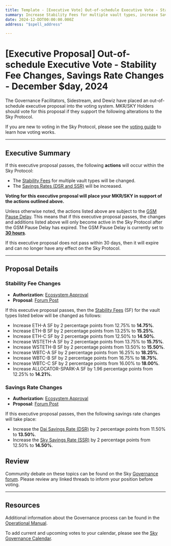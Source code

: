 ```yaml
---
title: Template - [Executive Vote] Out-of-schedule Executive Vote - Stability Fee Changes, Savings Rate Changes - December $day, 2024
summary: Increase Stability Fees for multiple vault types, increase Savings Rates.
date: 2024-12-DDT00:00:00.000Z
address: "$spell_address"

---
```

# [Executive Proposal] Out-of-schedule Executive Vote - Stability Fee Changes, Savings Rate Changes - December $day, 2024

The Governance Facilitators, Sidestream, and Dewiz have placed an out-of-schedule executive proposal into the voting system. MKR/SKY Holders should vote for this proposal if they support the following alterations to the Sky Protocol.

If you are new to voting in the Sky Protocol, please see the [voting guide](https://manual.makerdao.com/governance/voting-in-makerdao/on-chain-governance) to learn how voting works.

---

## Executive Summary

If this executive proposal passes, the following **actions** will occur within the Sky Protocol:

- The [Stability Fees](https://sky-atlas.powerhouse.io/#A.3.8.1.1.2.3_Stability_Fee-67e40a3b-f1c2-4dc6-b502-2affeab0b232|57eaf45219bea3b430c2) for multiple vault types will be changed.
- The [Savings Rates (DSR and SSR)](https://sky-atlas.powerhouse.io/A.4.3.1_Savings_Rates/5586fe33-b0af-41f0-9629-b1716c7c0967%7Cb3417d54) will be increased.

**Voting for this executive proposal will place your MKR/SKY in support of the actions outlined above.**

Unless otherwise noted, the actions listed above are subject to the [GSM Pause Delay](https://sky-atlas.powerhouse.io/#A.1.8.2.1_Pause_Delay-a98b8227-95f6-4711-9d8d-f52cbc6ad2d0|0db30758e055). This means that if this executive proposal passes, the changes and additions listed above will only become active in the Sky Protocol after the GSM Pause Delay has expired. The GSM Pause Delay is currently set to [**30 hours**](https://sky-atlas.powerhouse.io/#A.1.8.2.1.2_Pause_Delay_Current_Value-09d2514b-3169-4755-a654-2c774456980d|0db30758e055d2d0).

If this executive proposal does not pass within 30 days, then it will expire and can no longer have any effect on the Sky Protocol.

---

## Proposal Details

### Stability Fee Changes

- **Authorization**: [Ecosystem Approval](https://forum.sky.money/t/out-of-schedule-executive-proposal-stability-scope-parameter-changes-19-sfs-dsr-ssr-spark-effective-dai-borrow-rate-spark-liquidity-layer/25648/2)
- **Proposal**: [Forum Post](https://forum.sky.money/t/out-of-schedule-executive-proposal-stability-scope-parameter-changes-19-sfs-dsr-ssr-spark-effective-dai-borrow-rate-spark-liquidity-layer/25648)

If this executive proposal passes, then the [Stability Fees](https://sky-atlas.powerhouse.io/#A.3.8.1.1.2.3_Stability_Fee-67e40a3b-f1c2-4dc6-b502-2affeab0b232|57eaf45219bea3b430c2) (SF) for the vault types listed below will be changed as follows:

- Increase ETH-A SF by 2 percentage points from 12.75% to **14.75%**.
- Increase ETH-B SF by 2 percentage points from 13.25% to **15.25%**.
- Increase ETH-C SF by 2 percentage points from 12.50% to **14.50%**.
- Increase WSTETH-A SF by 2 percentage points from 13.75% to **15.75%**.
- Increase WSTETH-B SF by 2 percentage points from 13.50% to **15.50%**.
- Increase WBTC-A SF by 2 percentage points from 16.25% to **18.25%**.
- Increase WBTC-B SF by 2 percentage points from 16.75% to **18.75%**.
- Increase WBTC-C SF by 2 percentage points from 16.00% to **18.00%**.
- Increase ALLOCATOR-SPARK-A SF by 1.96 percentage points from 12.25% to **14.21%**.

### Savings Rate Changes

- **Authorization**: [Ecosystem Approval](https://forum.sky.money/t/out-of-schedule-executive-proposal-stability-scope-parameter-changes-19-sfs-dsr-ssr-spark-effective-dai-borrow-rate-spark-liquidity-layer/25648/2)
- **Proposal**: [Forum Post](https://forum.sky.money/t/out-of-schedule-executive-proposal-stability-scope-parameter-changes-19-sfs-dsr-ssr-spark-effective-dai-borrow-rate-spark-liquidity-layer/25648)

If this executive proposal passes, then the following savings rate changes will take place:

- Increase the [Dai Savings Rate (DSR)](https://sky-atlas.powerhouse.io/A.3.2.2.2_Dai_Savings_Rate/8e289e71-7ec5-4ce5-8d4d-41aab7a50f53|57eab733e951) by 2 percentage points from 11.50% to **13.50%**.
- Increase the [Sky Savings Rate (SSR)](https://sky-atlas.powerhouse.io/A.3.2.2.3_Sky_Savings_Rate/73d91126-21c9-4e8a-bedf-8a51a432bb59|57eab733e951) by 2 percentage points from 12.50% to **14.50%**.

## Review

Community debate on these topics can be found on the Sky [Governance forum](https://forum.sky.money). Please review any linked threads to inform your position before voting.

---

## Resources

Additional information about the Governance process can be found in the [Operational Manual](https://manual.makerdao.com).

To add current and upcoming votes to your calendar, please see the [Sky Governance Calendar](https://manual.makerdao.com/makerdao/calendars/governance-calendar).

